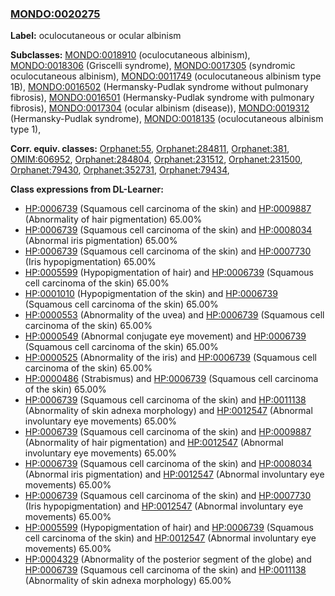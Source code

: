
### [MONDO:0020275](http://purl.obolibrary.org/obo/MONDO_0020275)
**Label:** oculocutaneous or ocular albinism

**Subclasses:** [MONDO:0018910](http://purl.obolibrary.org/obo/MONDO_0018910) (oculocutaneous albinism), [MONDO:0018306](http://purl.obolibrary.org/obo/MONDO_0018306) (Griscelli syndrome), [MONDO:0017305](http://purl.obolibrary.org/obo/MONDO_0017305) (syndromic oculocutaneous albinism), [MONDO:0011749](http://purl.obolibrary.org/obo/MONDO_0011749) (oculocutaneous albinism type 1B), [MONDO:0016502](http://purl.obolibrary.org/obo/MONDO_0016502) (Hermansky-Pudlak syndrome without pulmonary fibrosis), [MONDO:0016501](http://purl.obolibrary.org/obo/MONDO_0016501) (Hermansky-Pudlak syndrome with pulmonary fibrosis), [MONDO:0017304](http://purl.obolibrary.org/obo/MONDO_0017304) (ocular albinism (disease)), [MONDO:0019312](http://purl.obolibrary.org/obo/MONDO_0019312) (Hermansky-Pudlak syndrome), [MONDO:0018135](http://purl.obolibrary.org/obo/MONDO_0018135) (oculocutaneous albinism type 1), 

**Corr. equiv. classes:** [Orphanet:55](http://www.orpha.net/ORDO/Orphanet_55), [Orphanet:284811](http://www.orpha.net/ORDO/Orphanet_284811), [Orphanet:381](http://www.orpha.net/ORDO/Orphanet_381), [OMIM:606952](http://purl.obolibrary.org/obo/OMIM_606952), [Orphanet:284804](http://www.orpha.net/ORDO/Orphanet_284804), [Orphanet:231512](http://www.orpha.net/ORDO/Orphanet_231512), [Orphanet:231500](http://www.orpha.net/ORDO/Orphanet_231500), [Orphanet:79430](http://www.orpha.net/ORDO/Orphanet_79430), [Orphanet:352731](http://www.orpha.net/ORDO/Orphanet_352731), [Orphanet:79434](http://www.orpha.net/ORDO/Orphanet_79434), 

**Class expressions from DL-Learner:**

- [HP:0006739](http://purl.obolibrary.org/obo/HP_0006739) (Squamous cell carcinoma of the skin) and [HP:0009887](http://purl.obolibrary.org/obo/HP_0009887) (Abnormality of hair pigmentation) 65.00%
- [HP:0006739](http://purl.obolibrary.org/obo/HP_0006739) (Squamous cell carcinoma of the skin) and [HP:0008034](http://purl.obolibrary.org/obo/HP_0008034) (Abnormal iris pigmentation) 65.00%
- [HP:0006739](http://purl.obolibrary.org/obo/HP_0006739) (Squamous cell carcinoma of the skin) and [HP:0007730](http://purl.obolibrary.org/obo/HP_0007730) (Iris hypopigmentation) 65.00%
- [HP:0005599](http://purl.obolibrary.org/obo/HP_0005599) (Hypopigmentation of hair) and [HP:0006739](http://purl.obolibrary.org/obo/HP_0006739) (Squamous cell carcinoma of the skin) 65.00%
- [HP:0001010](http://purl.obolibrary.org/obo/HP_0001010) (Hypopigmentation of the skin) and [HP:0006739](http://purl.obolibrary.org/obo/HP_0006739) (Squamous cell carcinoma of the skin) 65.00%
- [HP:0000553](http://purl.obolibrary.org/obo/HP_0000553) (Abnormality of the uvea) and [HP:0006739](http://purl.obolibrary.org/obo/HP_0006739) (Squamous cell carcinoma of the skin) 65.00%
- [HP:0000549](http://purl.obolibrary.org/obo/HP_0000549) (Abnormal conjugate eye movement) and [HP:0006739](http://purl.obolibrary.org/obo/HP_0006739) (Squamous cell carcinoma of the skin) 65.00%
- [HP:0000525](http://purl.obolibrary.org/obo/HP_0000525) (Abnormality of the iris) and [HP:0006739](http://purl.obolibrary.org/obo/HP_0006739) (Squamous cell carcinoma of the skin) 65.00%
- [HP:0000486](http://purl.obolibrary.org/obo/HP_0000486) (Strabismus) and [HP:0006739](http://purl.obolibrary.org/obo/HP_0006739) (Squamous cell carcinoma of the skin) 65.00%
- [HP:0006739](http://purl.obolibrary.org/obo/HP_0006739) (Squamous cell carcinoma of the skin) and [HP:0011138](http://purl.obolibrary.org/obo/HP_0011138) (Abnormality of skin adnexa morphology) and [HP:0012547](http://purl.obolibrary.org/obo/HP_0012547) (Abnormal involuntary eye movements) 65.00%
- [HP:0006739](http://purl.obolibrary.org/obo/HP_0006739) (Squamous cell carcinoma of the skin) and [HP:0009887](http://purl.obolibrary.org/obo/HP_0009887) (Abnormality of hair pigmentation) and [HP:0012547](http://purl.obolibrary.org/obo/HP_0012547) (Abnormal involuntary eye movements) 65.00%
- [HP:0006739](http://purl.obolibrary.org/obo/HP_0006739) (Squamous cell carcinoma of the skin) and [HP:0008034](http://purl.obolibrary.org/obo/HP_0008034) (Abnormal iris pigmentation) and [HP:0012547](http://purl.obolibrary.org/obo/HP_0012547) (Abnormal involuntary eye movements) 65.00%
- [HP:0006739](http://purl.obolibrary.org/obo/HP_0006739) (Squamous cell carcinoma of the skin) and [HP:0007730](http://purl.obolibrary.org/obo/HP_0007730) (Iris hypopigmentation) and [HP:0012547](http://purl.obolibrary.org/obo/HP_0012547) (Abnormal involuntary eye movements) 65.00%
- [HP:0005599](http://purl.obolibrary.org/obo/HP_0005599) (Hypopigmentation of hair) and [HP:0006739](http://purl.obolibrary.org/obo/HP_0006739) (Squamous cell carcinoma of the skin) and [HP:0012547](http://purl.obolibrary.org/obo/HP_0012547) (Abnormal involuntary eye movements) 65.00%
- [HP:0004329](http://purl.obolibrary.org/obo/HP_0004329) (Abnormality of the posterior segment of the globe) and [HP:0006739](http://purl.obolibrary.org/obo/HP_0006739) (Squamous cell carcinoma of the skin) and [HP:0011138](http://purl.obolibrary.org/obo/HP_0011138) (Abnormality of skin adnexa morphology) 65.00%


